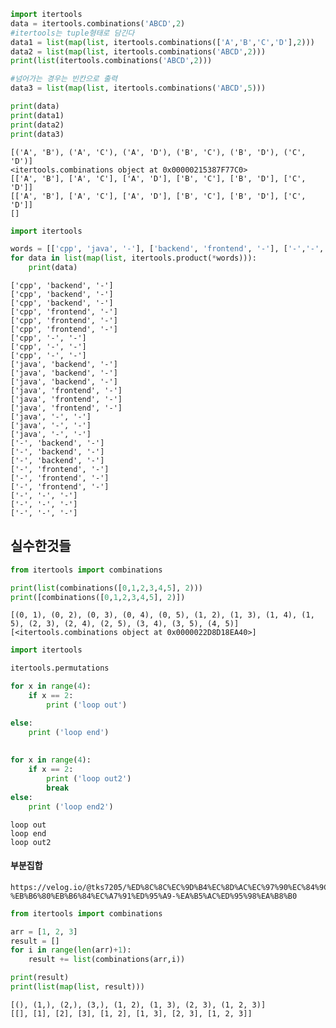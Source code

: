 ```python
import itertools
data = itertools.combinations('ABCD',2)
#itertools는 tuple형태로 담긴다
data1 = list(map(list, itertools.combinations(['A','B','C','D'],2)))
data2 = list(map(list, itertools.combinations('ABCD',2)))
print(list(itertools.combinations('ABCD',2)))

#넘어가는 경우는 빈칸으로 출력
data3 = list(map(list, itertools.combinations('ABCD',5)))

print(data)
print(data1)
print(data2)
print(data3)
```

    [('A', 'B'), ('A', 'C'), ('A', 'D'), ('B', 'C'), ('B', 'D'), ('C', 'D')]
    <itertools.combinations object at 0x00000215387F77C0>
    [['A', 'B'], ['A', 'C'], ['A', 'D'], ['B', 'C'], ['B', 'D'], ['C', 'D']]
    [['A', 'B'], ['A', 'C'], ['A', 'D'], ['B', 'C'], ['B', 'D'], ['C', 'D']]
    []
    


```python
import itertools

words = [['cpp', 'java', '-'], ['backend', 'frontend', '-'], ['-','-','-']]
for data in list(map(list, itertools.product(*words))):
    print(data)

```

    ['cpp', 'backend', '-']
    ['cpp', 'backend', '-']
    ['cpp', 'backend', '-']
    ['cpp', 'frontend', '-']
    ['cpp', 'frontend', '-']
    ['cpp', 'frontend', '-']
    ['cpp', '-', '-']
    ['cpp', '-', '-']
    ['cpp', '-', '-']
    ['java', 'backend', '-']
    ['java', 'backend', '-']
    ['java', 'backend', '-']
    ['java', 'frontend', '-']
    ['java', 'frontend', '-']
    ['java', 'frontend', '-']
    ['java', '-', '-']
    ['java', '-', '-']
    ['java', '-', '-']
    ['-', 'backend', '-']
    ['-', 'backend', '-']
    ['-', 'backend', '-']
    ['-', 'frontend', '-']
    ['-', 'frontend', '-']
    ['-', 'frontend', '-']
    ['-', '-', '-']
    ['-', '-', '-']
    ['-', '-', '-']
    

## 실수한것들


```python
from itertools import combinations

print(list(combinations([0,1,2,3,4,5], 2)))
print([combinations([0,1,2,3,4,5], 2)])
```

    [(0, 1), (0, 2), (0, 3), (0, 4), (0, 5), (1, 2), (1, 3), (1, 4), (1, 5), (2, 3), (2, 4), (2, 5), (3, 4), (3, 5), (4, 5)]
    [<itertools.combinations object at 0x0000022D8D18EA40>]
    


```python
import itertools

itertools.permutations
```


```python
for x in range(4):
    if x == 2:
        print ('loop out')

else:
    print ('loop end')
    
    
for x in range(4):
    if x == 2:
        print ('loop out2')
        break
else:
    print ('loop end2')
```

    loop out
    loop end
    loop out2
    

#### 부분집합

    https://velog.io/@tks7205/%ED%8C%8C%EC%9D%B4%EC%8D%AC%EC%97%90%EC%84%9C-%EB%B6%80%EB%B6%84%EC%A7%91%ED%95%A9-%EA%B5%AC%ED%95%98%EA%B8%B0


```python
from itertools import combinations 

arr = [1, 2, 3]
result = []
for i in range(len(arr)+1):
    result += list(combinations(arr,i))  

print(result)
print(list(map(list, result)))
```

    [(), (1,), (2,), (3,), (1, 2), (1, 3), (2, 3), (1, 2, 3)]
    [[], [1], [2], [3], [1, 2], [1, 3], [2, 3], [1, 2, 3]]

